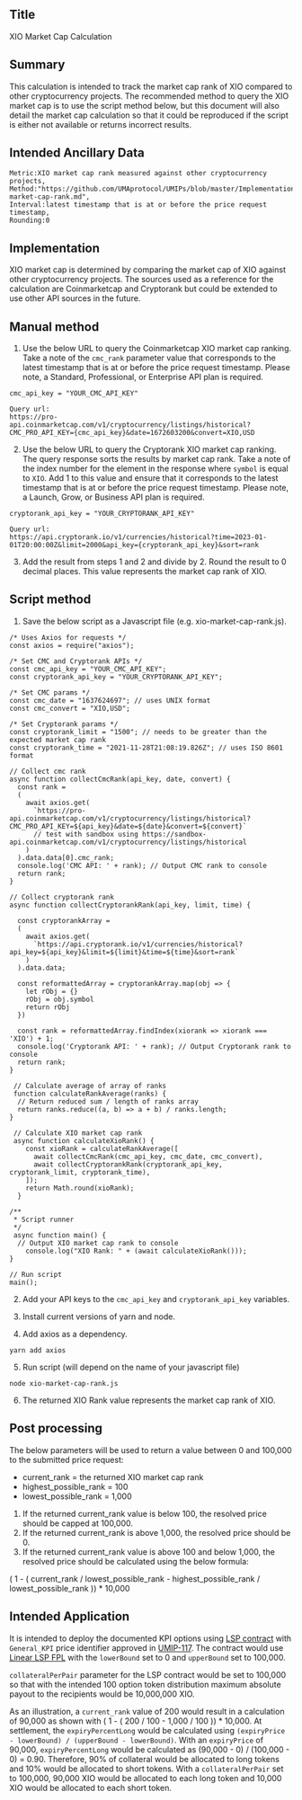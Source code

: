 ## Title

XIO Market Cap Calculation

## Summary

This calculation is intended to track the market cap rank of XIO compared to other cryptocurrency projects. The recommended method to query the XIO market cap is to use the script method below, but this document will also detail the market cap calculation so that it could be reproduced if the script is either not available or returns incorrect results.

## Intended Ancillary Data

```
Metric:XIO market cap rank measured against other cryptocurrency projects,
Method:"https://github.com/UMAprotocol/UMIPs/blob/master/Implementations/xio-market-cap-rank.md",
Interval:latest timestamp that is at or before the price request timestamp,
Rounding:0
```

## Implementation

XIO market cap is determined by comparing the market cap of XIO against other cryptocurrency projects. The sources used as a reference for the calculation are Coinmarketcap and Cryptorank but could be extended to use other API sources in the future.

## Manual method

1. Use the below URL to query the Coinmarketcap XIO market cap ranking. Take a note of the `cmc_rank` parameter value that corresponds to the latest timestamp that is at or before the price request timestamp. Please note, a Standard, Professional, or Enterprise API plan is required.

```
cmc_api_key = "YOUR_CMC_API_KEY"

Query url:
https://pro-api.coinmarketcap.com/v1/cryptocurrency/listings/historical?CMC_PRO_API_KEY={cmc_api_key}&date=1672603200&convert=XIO,USD
```
2. Use the below URL to query the Cryptorank XIO market cap ranking. The query response sorts the results by market cap rank. Take a note of the index number for the element in the response where `symbol` is equal to `XIO`. Add 1 to this value and ensure that it corresponds to the latest timestamp that is at or before the price request timestamp. Please note, a Launch, Grow, or Business API plan is required. 

```
cryptorank_api_key = "YOUR_CRYPTORANK_API_KEY"

Query url:
https://api.cryptorank.io/v1/currencies/historical?time=2023-01-01T20:00:00Z&limit=2000&api_key={cryptorank_api_key}&sort=rank
```
3. Add the result from steps 1 and 2 and divide by 2. Round the result to 0 decimal places. This value represents the market cap rank of XIO.

## Script method

1. Save the below script as a Javascript file (e.g. xio-market-cap-rank.js).

```
/* Uses Axios for requests */
const axios = require("axios");

/* Set CMC and Cryptorank APIs */
const cmc_api_key = "YOUR_CMC_API_KEY";
const cryptorank_api_key = "YOUR_CRYPTORANK_API_KEY";

/* Set CMC params */
const cmc_date = "1637624697"; // uses UNIX format
const cmc_convert = "XIO,USD";

/* Set Cryptorank params */
const cryptorank_limit = "1500"; // needs to be greater than the expected market cap rank
const cryptorank_time = "2021-11-28T21:08:19.826Z"; // uses ISO 8601 format

// Collect cmc rank
async function collectCmcRank(api_key, date, convert) {
  const rank = 
  (
    await axios.get(
      `https://pro-api.coinmarketcap.com/v1/cryptocurrency/listings/historical?CMC_PRO_API_KEY=${api_key}&date=${date}&convert=${convert}`
      // test with sandbox using https://sandbox-api.coinmarketcap.com/v1/cryptocurrency/listings/historical
    )
  ).data.data[0].cmc_rank;
  console.log('CMC API: ' + rank); // Output CMC rank to console
  return rank;
}

// Collect cryptorank rank
async function collectCryptorankRank(api_key, limit, time) {

  const cryptorankArray = 
  (
    await axios.get(
      `https://api.cryptorank.io/v1/currencies/historical?api_key=${api_key}&limit=${limit}&time=${time}&sort=rank`
    )
  ).data.data;
  
  const reformattedArray = cryptorankArray.map(obj => {
    let rObj = {}
    rObj = obj.symbol
    return rObj
  })

  const rank = reformattedArray.findIndex(xiorank => xiorank === 'XIO') + 1;
  console.log('Cryptorank API: ' + rank); // Output Cryptorank rank to console
  return rank;
}

 // Calculate average of array of ranks
 function calculateRankAverage(ranks) {
  // Return reduced sum / length of ranks array
  return ranks.reduce((a, b) => a + b) / ranks.length;
}

 // Calculate XIO market cap rank
 async function calculateXioRank() {
    const xioRank = calculateRankAverage([
      await collectCmcRank(cmc_api_key, cmc_date, cmc_convert),
      await collectCryptorankRank(cryptorank_api_key, cryptorank_limit, cryptorank_time),
    ]);
    return Math.round(xioRank);
  }

/**
 * Script runner
 */
 async function main() {
  // Output XIO market cap rank to console
    console.log("XIO Rank: " + (await calculateXioRank()));
}

// Run script
main();
```

2. Add your API keys to the `cmc_api_key` and `cryptorank_api_key` variables.

3. Install current versions of yarn and node.

4. Add axios as a dependency.

```
yarn add axios
```

5. Run script (will depend on the name of your javascript file)
```
node xio-market-cap-rank.js
```

6. The returned XIO Rank value represents the market cap rank of XIO.

## Post processing

The below parameters will be used to return a value between 0 and 100,000 to the submitted price request:
- current_rank = the returned XIO market cap rank
- highest_possible_rank = 100
- lowest_possible_rank = 1,000

1. If the returned current_rank value is below 100, the resolved price should be capped at 100,000.
2. If the returned current_rank is above 1,000, the resolved price should be 0.
3. If the returned current_rank value is above 100 and below 1,000, the resolved price should be calculated using the below formula:

( 1 - ( current_rank / lowest_possible_rank - highest_possible_rank / lowest_possible_rank )) * 10,000

## Intended Application

It is intended to deploy the documented KPI options using [LSP contract](https://github.com/UMAprotocol/protocol/blob/master/packages/core/contracts/financial-templates/long-short-pair/LongShortPair.sol) with `General_KPI` price identifier approved in [UMIP-117](https://github.com/UMAprotocol/UMIPs/blob/master/UMIPs/umip-117.md). The contract would use [Linear LSP FPL](https://github.com/UMAprotocol/protocol/blob/master/packages/core/contracts/financial-templates/common/financial-product-libraries/long-short-pair-libraries/LinearLongShortPairFinancialProductLibrary.sol) with the `lowerBound` set to 0 and `upperBound` set to 100,000.

`collateralPerPair` parameter for the LSP contract would be set to 100,000 so that with the intended 100 option token distribution maximum absolute payout to the recipients would be 10,000,000 XIO.

As an illustration, a `current_rank` value of 200 would result in a calculation of 90,000 as shown with ( 1 - ( 200 / 100 - 1,000 / 100 )) * 10,000. At settlement, the `expiryPercentLong` would be calculated using `(expiryPrice - lowerBound) / (upperBound - lowerBound)`. With an `expiryPrice` of 90,000, `expiryPercentLong` would be calculated as (90,000 - 0) / (100,000 - 0) = 0.90. Therefore, 90% of collateral would be allocated to long tokens and 10% would be allocated to short tokens. With a `collateralPerPair` set to 100,000, 90,000 XIO would be allocated to each long token and 10,000 XIO would be allocated to each short token.